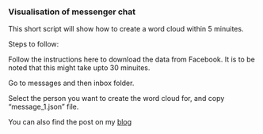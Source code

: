 ### Visualisation of messenger chat

This short script will show how to create a word cloud within 5 minuites.

Steps to follow:

Follow the instructions here to download the data from Facebook. It is to be noted that this might take upto 30 minuites.

Go to messages and then inbox folder.

Select the person you want to create the word cloud for, and copy “message_1.json” file.

You can also find the post on my [blog](https://s3afroze.github.io/Word-Cloud-Project/)
